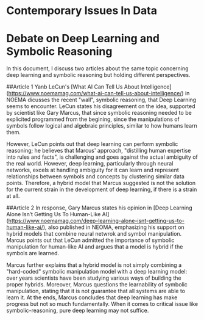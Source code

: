 # Contemporary Issues In Data
# Debate on Deep Learning and Symbolic Reasoning
In this document, I discuss two articles about the same topic concerning deep learning and symbolic reasoning but holding different perspectives.

##Article 1
Yanb LeCun's [What AI Can Tell Us About Intelligence] (https://www.noemamag.com/what-ai-can-tell-us-about-intelligence/) in NOEMA dicusses the recent "wall", symbolic reasoning, that Deep Learning seems to encounter. LeCun states his disagreement on the idea, supported by scientist like Gary Marcus, that since symbolic reasoning needed to be explicited programmed from the begining, since the manipulations of symbols follow logical and algebraic principles, similar to how humans learn them.

However, LeCun points out that deep learning can perform symbolic reasoning; he believes that Marcus' approach, "distilling human expertise into rules and facts", is challenging and goes against the actual ambiguity of the real world. However, deep learning, particularly through neural networks, excels at handling ambiguity for it can learn and represent relationships between symbols and concepts by clustering similar data points. Therefore, a hybrid model that Marcus suggested is not the solution for the current strain in the development of deep learning, if there is a strain at all. 

##Article 2
In response, Gary Marcus states his opinion in [Deep Learning Alone Isn’t Getting Us To Human-Like AI] (https://www.noemamag.com/deep-learning-alone-isnt-getting-us-to-human-like-ai/), also published in NEOMA, emphasizing his support on hybrid models that combine neural netwrok and symbol manipulation. Marcus points out that LeCun admitted the importance of symbolic manipulation for human-like AI and argues that a model is hybrid if the symbols are learned. 

Marcus further explains that a hybrid model is not simply combining a "hard-coded" symbolic manipulation model with a deep learning model: over years scientists have been studying various ways of building the proper hybrids. Moreover, Marcus questions the learnability of symbolic manipulation, stating that it is not guarantee that all systems are able to learn it. At the ends, Marcus concludes that deep learning has make progress but not so much fundamentally. When it comes to critical issue like symbolic-reasoning, pure deep learning may not suffice.
